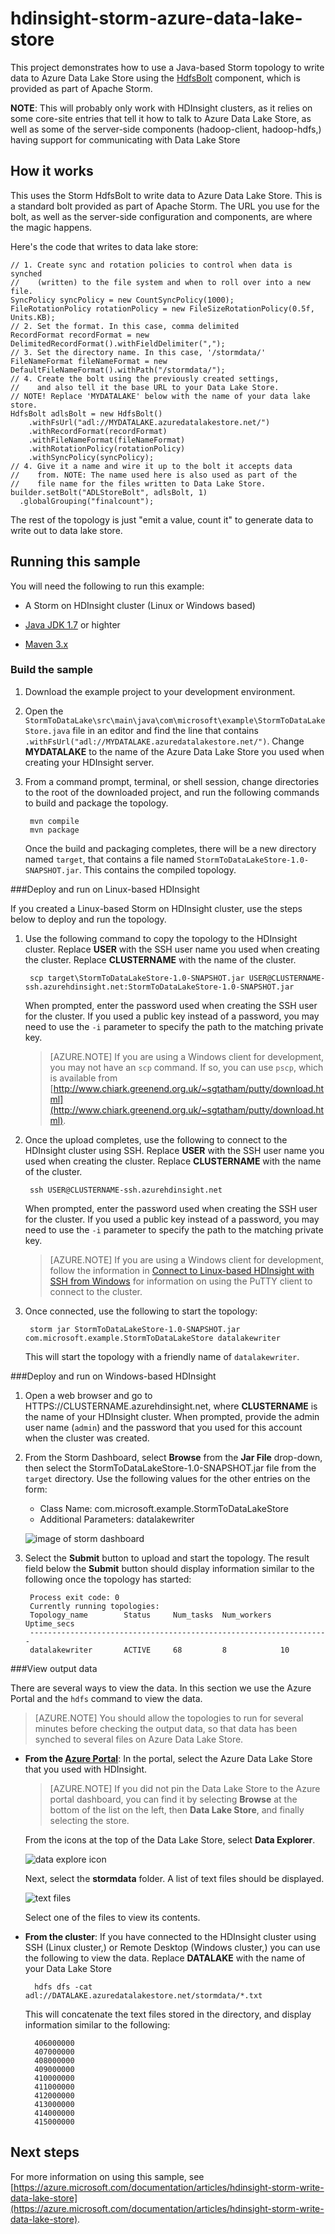 # hdinsight-storm-azure-data-lake-store

This project demonstrates how to use a Java-based Storm topology to write data to Azure Data Lake Store using the [HdfsBolt](http://storm.apache.org/javadoc/apidocs/org/apache/storm/hdfs/bolt/HdfsBolt.html) component, which is provided as part of Apache Storm.

__NOTE__: This will probably only work with HDInsight clusters, as it relies on some core-site entries that tell it how to talk to Azure Data Lake Store, as well as some of the server-side components (hadoop-client, hadoop-hdfs,) having support for communicating with Data Lake Store

## How it works

This uses the Storm HdfsBolt to write data to Azure Data Lake Store. This is a standard bolt provided as part of Apache Storm. The URL you use for the bolt, as well as the server-side configuration and components, are where the magic happens.

Here's the code that writes to data lake store:

    // 1. Create sync and rotation policies to control when data is synched
    //    (written) to the file system and when to roll over into a new file.
    SyncPolicy syncPolicy = new CountSyncPolicy(1000);
    FileRotationPolicy rotationPolicy = new FileSizeRotationPolicy(0.5f, Units.KB);
    // 2. Set the format. In this case, comma delimited
    RecordFormat recordFormat = new DelimitedRecordFormat().withFieldDelimiter(",");
    // 3. Set the directory name. In this case, '/stormdata/'
    FileNameFormat fileNameFormat = new DefaultFileNameFormat().withPath("/stormdata/");
    // 4. Create the bolt using the previously created settings,
    //    and also tell it the base URL to your Data Lake Store.
    // NOTE! Replace 'MYDATALAKE' below with the name of your data lake store.
    HdfsBolt adlsBolt = new HdfsBolt()
		.withFsUrl("adl://MYDATALAKE.azuredatalakestore.net/")
      	.withRecordFormat(recordFormat)
      	.withFileNameFormat(fileNameFormat)
      	.withRotationPolicy(rotationPolicy)
      	.withSyncPolicy(syncPolicy);
    // 4. Give it a name and wire it up to the bolt it accepts data
    //    from. NOTE: The name used here is also used as part of the
    //    file name for the files written to Data Lake Store.
    builder.setBolt("ADLStoreBolt", adlsBolt, 1)
      .globalGrouping("finalcount");
      
The rest of the topology is just "emit a value, count it" to generate data to write out to data lake store.

## Running this sample

You will need the following to run this example:

* A Storm on HDInsight cluster (Linux or Windows based)

* [Java JDK 1.7](https://www.oracle.com/technetwork/java/javase/downloads/jdk7-downloads-1880260.html) or highter

* [Maven 3.x](higher)

### Build the sample

1. Download the example project to your development environment.

2. Open the `StormToDataLake\src\main\java\com\microsoft\example\StormToDataLakeStore.java` file in an editor and find the line that contains `.withFsUrl("adl://MYDATALAKE.azuredatalakestore.net/")`. Change __MYDATALAKE__ to the name of the Azure Data Lake Store you used when creating your HDInsight server.

3. From a command prompt, terminal, or shell session, change directories to the root of the downloaded project, and run the following commands to build and package the topology.

        mvn compile
        mvn package
    
    Once the build and packaging completes, there will be a new directory named `target`, that contains a file named `StormToDataLakeStore-1.0-SNAPSHOT.jar`. This contains the compiled topology.

###Deploy and run on Linux-based HDInsight

If you created a Linux-based Storm on HDInsight cluster, use the steps below to deploy and run the topology.

1. Use the following command to copy the topology to the HDInsight cluster. Replace __USER__ with the SSH user name you used when creating the cluster. Replace __CLUSTERNAME__ with the name of the cluster.

        scp target\StormToDataLakeStore-1.0-SNAPSHOT.jar USER@CLUSTERNAME-ssh.azurehdinsight.net:StormToDataLakeStore-1.0-SNAPSHOT.jar
    
    When prompted, enter the password used when creating the SSH user for the cluster. If you used a public key instead of a password, you may need to use the `-i` parameter to specify the path to the matching private key.
    
    > [AZURE.NOTE] If you are using a Windows client for development, you may not have an `scp` command. If so, you can use `pscp`, which is available from [http://www.chiark.greenend.org.uk/~sgtatham/putty/download.html](http://www.chiark.greenend.org.uk/~sgtatham/putty/download.html).

2. Once the upload completes, use the following to connect to the HDInsight cluster using SSH. Replace __USER__ with the SSH user name you used when creating the cluster. Replace __CLUSTERNAME__ with the name of the cluster.

        ssh USER@CLUSTERNAME-ssh.azurehdinsight.net

    When prompted, enter the password used when creating the SSH user for the cluster. If you used a public key instead of a password, you may need to use the `-i` parameter to specify the path to the matching private key.
    
    > [AZURE.NOTE] If you are using a Windows client for development, follow the information in [Connect to Linux-based HDInsight with SSH from Windows](hdinsight-hadoop-linux-use-ssh-windows.md) for information on using the PuTTY client to connect to the cluster.
    
3. Once connected, use the following to start the topology:

        storm jar StormToDataLakeStore-1.0-SNAPSHOT.jar com.microsoft.example.StormToDataLakeStore datalakewriter
    
    This will start the topology with a friendly name of `datalakewriter`.

###Deploy and run on Windows-based HDInsight

1. Open a web browser and go to HTTPS://CLUSTERNAME.azurehdinsight.net, where __CLUSTERNAME__ is the name of your HDInsight cluster. When prompted, provide the admin user name (`admin`) and the password that you used for this account when the cluster was created.

2. From the Storm Dashboard, select __Browse__ from the __Jar File__ drop-down, then select the StormToDataLakeStore-1.0-SNAPSHOT.jar file from the `target` directory. Use the following values for the other entries on the form:

    * Class Name: com.microsoft.example.StormToDataLakeStore
    * Additional Parameters: datalakewriter
    
    ![image of storm dashboard](./images/submit.png)

3. Select the __Submit__ button to upload and start the topology. The result field below the __Submit__ button should display information similar to the following once the topology has started:

        Process exit code: 0
        Currently running topologies:
        Topology_name        Status     Num_tasks  Num_workers  Uptime_secs
        -------------------------------------------------------------------
        datalakewriter       ACTIVE     68         8            10        

###View output data

There are several ways to view the data. In this section we use the Azure Portal and the `hdfs` command to view the data.

> [AZURE.NOTE] You should allow the topologies to run for several minutes before checking the output data, so that data has been synched to several files on Azure Data Lake Store.

* __From the [Azure Portal](https://portal.azure.com)__: In the portal, select the Azure Data Lake Store that you used with HDInsight.

    > [AZURE.NOTE] If you did not pin the Data Lake Store to the Azure portal dashboard, you can find it by selecting __Browse__ at the bottom of the list on the left, then __Data Lake Store__, and finally selecting the store.
    
    From the icons at the top of the Data Lake Store, select __Data Explorer__.
    
    ![data explore icon](./images/dataexplorer.png)
    
    Next, select the __stormdata__ folder. A list of text files should be displayed.
    
    ![text files](./images/stormoutput.png)
    
    Select one of the files to view its contents.

* __From the cluster__: If you have connected to the HDInsight cluster using SSH (Linux cluster,) or Remote Desktop (Windows cluster,) you can use the following to view the data. Replace __DATALAKE__ with the name of your Data Lake Store

        hdfs dfs -cat adl://DATALAKE.azuredatalakestore.net/stormdata/*.txt

    This will concatenate the text files stored in the directory, and display information similar to the following:
    
        406000000
        407000000
        408000000
        409000000
        410000000
        411000000
        412000000
        413000000
        414000000
        415000000

## Next steps   

For more information on using this sample, see [https://azure.microsoft.com/documentation/articles/hdinsight-storm-write-data-lake-store](https://azure.microsoft.com/documentation/articles/hdinsight-storm-write-data-lake-store).